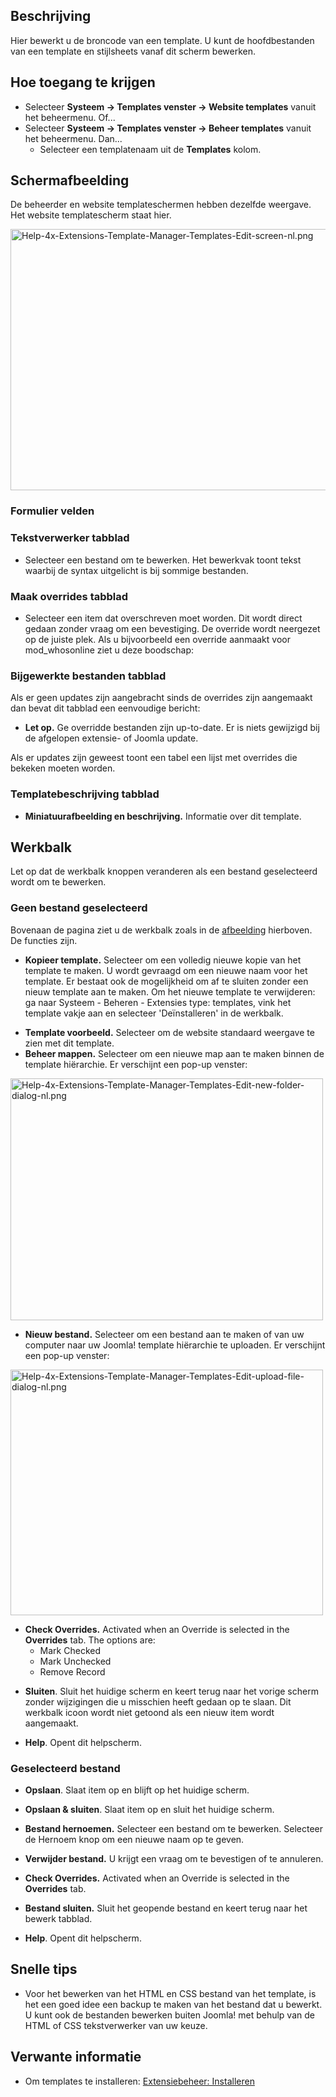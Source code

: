 <!-- Filename: Help4.x:Templates:_Customise / Display title: Templates: Bewerken -->

## Beschrijving

Hier bewerkt u de broncode van een template. U kunt de hoofdbestanden
van een template en stijlsheets vanaf dit scherm bewerken.

## Hoe toegang te krijgen

- Selecteer **Systeem **→** Templates venster **→** Website templates**
  vanuit het beheermenu. Of...
- Selecteer **Systeem **→** Templates venster **→** Beheer templates**
  vanuit het beheermenu. Dan...
  - Selecteer een templatenaam uit de **Templates** kolom.

## Schermafbeelding

De beheerder en website templateschermen hebben dezelfde weergave. Het
website templatescherm staat hier.

<img
src="https://docs.joomla.org/images/thumb/1/1d/Help-4x-Extensions-Template-Manager-Templates-Edit-screen-nl.png/800px-Help-4x-Extensions-Template-Manager-Templates-Edit-screen-nl.png.jpeg"
decoding="async"
srcset="https://docs.joomla.org/images/1/1d/Help-4x-Extensions-Template-Manager-Templates-Edit-screen-nl.png 1.5x"
data-file-width="1140" data-file-height="596" width="800" height="418"
alt="Help-4x-Extensions-Template-Manager-Templates-Edit-screen-nl.png" />

### Formulier velden

### Tekstverwerker tabblad

- Selecteer een bestand om te bewerken. Het bewerkvak toont tekst
  waarbij de syntax uitgelicht is bij sommige bestanden.

### Maak overrides tabblad

- Selecteer een item dat overschreven moet worden. Dit wordt direct
  gedaan zonder vraag om een bevestiging. De override wordt neergezet op
  de juiste plek. Als u bijvoorbeeld een override aanmaakt voor
  mod_whosonline ziet u deze boodschap:

### Bijgewerkte bestanden tabblad

Als er geen updates zijn aangebracht sinds de overrides zijn aangemaakt
dan bevat dit tabblad een eenvoudige bericht:

- **Let op.** Ge overridde bestanden zijn up-to-date. Er is niets
  gewijzigd bij de afgelopen extensie- of Joomla update.

Als er updates zijn geweest toont een tabel een lijst met overrides die
bekeken moeten worden.

### Templatebeschrijving tabblad

- **Miniatuurafbeelding en beschrijving.** Informatie over dit template.

## Werkbalk

Let op dat de werkbalk knoppen veranderen als een bestand geselecteerd
wordt om te bewerken.

### Geen bestand geselecteerd

Bovenaan de pagina ziet u de werkbalk zoals in de
[afbeelding](#Schermafbeelding) hierboven. De functies zijn.

- **Kopieer template.** Selecteer om een volledig nieuwe kopie van het
  template te maken. U wordt gevraagd om een nieuwe naam voor het
  template. Er bestaat ook de mogelijkheid om af te sluiten zonder een
  nieuw template aan te maken. Om het nieuwe template te verwijderen: ga
  naar Systeem - Beheren - Extensies type: templates, vink het template
  vakje aan en selecteer 'Deïnstalleren' in de werkbalk.

<!-- -->

- **Template voorbeeld.** Selecteer om de website standaard weergave te
  zien met dit template.
- **Beheer mappen.** Selecteer om een nieuwe map aan te maken binnen de
  template hiërarchie. Er verschijnt een pop-up venster:

<img
src="https://docs.joomla.org/images/thumb/8/8e/Help-4x-Extensions-Template-Manager-Templates-Edit-new-folder-dialog-nl.png/500px-Help-4x-Extensions-Template-Manager-Templates-Edit-new-folder-dialog-nl.png.jpeg"
decoding="async"
srcset="https://docs.joomla.org/images/8/8e/Help-4x-Extensions-Template-Manager-Templates-Edit-new-folder-dialog-nl.png 1.5x"
data-file-width="703" data-file-height="544" width="500" height="387"
alt="Help-4x-Extensions-Template-Manager-Templates-Edit-new-folder-dialog-nl.png" />

- **Nieuw bestand.** Selecteer om een bestand aan te maken of van uw
  computer naar uw Joomla! template hiërarchie te uploaden. Er
  verschijnt een pop-up venster:

<img
src="https://docs.joomla.org/images/thumb/a/a8/Help-4x-Extensions-Template-Manager-Templates-Edit-upload-file-dialog-nl.png/500px-Help-4x-Extensions-Template-Manager-Templates-Edit-upload-file-dialog-nl.png.jpeg"
decoding="async"
srcset="https://docs.joomla.org/images/a/a8/Help-4x-Extensions-Template-Manager-Templates-Edit-upload-file-dialog-nl.png 1.5x"
data-file-width="692" data-file-height="544" width="500" height="393"
alt="Help-4x-Extensions-Template-Manager-Templates-Edit-upload-file-dialog-nl.png" />

- **Check Overrides.** Activated when an Override is selected in the
  **Overrides** tab. The options are:
  - Mark Checked
  - Mark Unchecked
  - Remove Record

<!-- -->

- **Sluiten**. Sluit het huidige scherm en keert terug naar het vorige
  scherm zonder wijzigingen die u misschien heeft gedaan op te slaan.
  Dit werkbalk icoon wordt niet getoond als een nieuw item wordt
  aangemaakt.

<!-- -->

- **Help**. Opent dit helpscherm.

### Geselecteerd bestand

- **Opslaan**. Slaat item op en blijft op het huidige scherm.

<!-- -->

- **Opslaan & sluiten**. Slaat item op en sluit het huidige scherm.

<!-- -->

- **Bestand hernoemen.** Selecteer een bestand om te bewerken. Selecteer
  de Hernoem knop om een nieuwe naam op te geven.

<!-- -->

- **Verwijder bestand.** U krijgt een vraag om te bevestigen of te
  annuleren.

<!-- -->

- **Check Overrides.** Activated when an Override is selected in the
  **Overrides** tab.

<!-- -->

- **Bestand sluiten.** Sluit het geopende bestand en keert terug naar
  het bewerk tabblad.

<!-- -->

- **Help**. Opent dit helpscherm.

## Snelle tips

- Voor het bewerken van het HTML en CSS bestand van het template, is het
  een goed idee een backup te maken van het bestand dat u bewerkt. U
  kunt ook de bestanden bewerken buiten Joomla! met behulp van de HTML
  of CSS tekstverwerker van uw keuze.

## Verwante informatie

- Om templates te installeren: [Extensiebeheer:
  Installeren](https://docs.joomla.org/Help4.x:Extensions:_Install/nl "Help4.x:Extensions: Install/nl")
